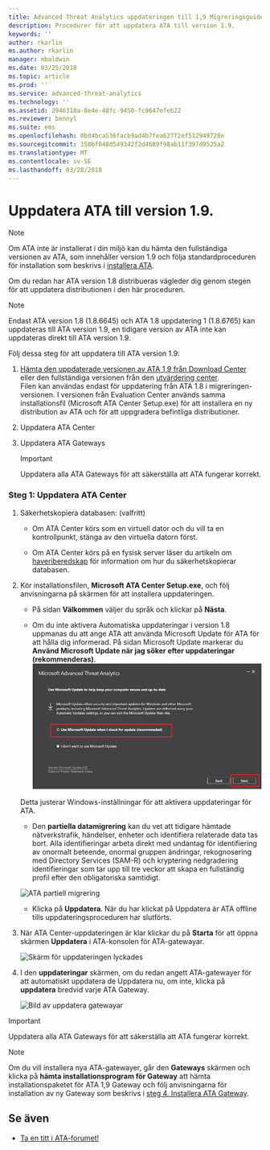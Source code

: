```yaml
---
title: Advanced Threat Analytics uppdateringen till 1,9 Migreringsguide | Microsoft Docs
description: Procedurer för att uppdatera ATA till version 1.9.
keywords: ''
author: rkarlin
ms.author: rkarlin
manager: mbaldwin
ms.date: 03/25/2018
ms.topic: article
ms.prod: ''
ms.service: advanced-threat-analytics
ms.technology: ''
ms.assetid: 2946310a-8e4e-48fc-9450-fc9647efeb22
ms.reviewer: bennyl
ms.suite: ems
ms.openlocfilehash: 0bd4bca536facb9ad4b7fea627f2ef512949728e
ms.sourcegitcommit: 158bf048d549342f2d4689f98ab11f397d9525a2
ms.translationtype: MT
ms.contentlocale: sv-SE
ms.lasthandoff: 03/28/2018
---
```

# <a name="updating-ata-to-version-19"></a>Uppdatera ATA till version 1.9.

> [!NOTE] 
> Om ATA inte är installerat i din miljö kan du hämta den fullständiga versionen av ATA, som innehåller version 1.9 och följa standardproceduren för installation som beskrivs i [installera ATA](install-ata-step1.md).

Om du redan har ATA version 1.8 distribueras vägleder dig genom stegen för att uppdatera distributionen i den här proceduren.

> [!NOTE] 
>  Endast ATA version 1.8 (1.8.6645) och ATA 1.8 uppdatering 1 (1.8.6765) kan uppdateras till ATA version 1.9, en tidigare version av ATA inte kan uppdateras direkt till ATA version 1.9.

Följ dessa steg för att uppdatera till ATA version 1.9:

1.  [Hämta den uppdaterade versionen av ATA 1,9 från Download Center](https://www.microsoft.com/download/details.aspx?id=56725) eller den fullständiga versionen från den [utvärdering center](http://www.microsoft.com/evalcenter/evaluate-microsoft-advanced-threat-analytics).<br>
Filen kan användas endast för uppdatering från ATA 1.8 i migreringen-versionen. I versionen från Evaluation Center används samma installationsfil (Microsoft ATA Center Setup.exe) för att installera en ny distribution av ATA och för att uppgradera befintliga distributioner.

2.  Uppdatera ATA Center

4.  Uppdatera ATA Gateways

    > [!IMPORTANT]
    > Uppdatera alla ATA Gateways för att säkerställa att ATA fungerar korrekt.

### <a name="step-1-update-the-ata-center"></a>Steg 1: Uppdatera ATA Center

1.  Säkerhetskopiera databasen: (valfritt)

    -   Om ATA Center körs som en virtuell dator och du vill ta en kontrollpunkt, stänga av den virtuella datorn först.

    -   Om ATA Center körs på en fysisk server läser du artikeln om [haveriberedskap](disaster-recovery.md) för information om hur du säkerhetskopierar databasen.

2.  Kör installationsfilen, **Microsoft ATA Center Setup.exe**, och följ anvisningarna på skärmen för att installera uppdateringen.

    -  På sidan **Välkommen** väljer du språk och klickar på **Nästa**.

    -  Om du inte aktivera Automatiska uppdateringar i version 1.8 uppmanas du att ange ATA att använda Microsoft Update för ATA för att hålla dig informerad.  På sidan Microsoft Update markerar du **Använd Microsoft Update när jag söker efter uppdateringar (rekommenderas)**.
    ![Behåll uppdaterad bild för ATA](media/ata_ms_update.png)
     
     Detta justerar Windows-inställningar för att aktivera uppdateringar för ATA. 
    
    -  Den **partiella datamigrering** kan du vet att tidigare hämtade nätverkstrafik, händelser, enheter och identifiera relaterade data tas bort. Alla identifieringar arbeta direkt med undantag för identifiering av onormalt beteende, onormal gruppen ändringar, rekognosering med Directory Services (SAM-R) och kryptering nedgradering identifieringar som tar upp till tre veckor att skapa en fullständig profil efter den obligatoriska samtidigt. 
     
      ![ATA partiell migrering](media/partial-migration.png)

    -  Klicka på **Uppdatera**. När du har klickat på Uppdatera är ATA offline tills uppdateringsproceduren har slutförts.

4.  När ATA Center-uppdateringen är klar klickar du på **Starta** för att öppna skärmen **Uppdatera** i ATA-konsolen för ATA-gatewayar.

     ![Skärm för uppdateringen lyckades](media/migration-center-success.png)

5.  I den **uppdateringar** skärmen, om du redan angett ATA-gatewayer för att automatiskt uppdatera de Uppdatera nu, om inte, klicka på **uppdatera** bredvid varje ATA Gateway.
  
     ![Bild av uppdatera gatewayar](media/migration-update-gw.png)

  
> [!IMPORTANT] 
> Uppdatera alla ATA Gateways för att säkerställa att ATA fungerar korrekt.
 
> [!NOTE] 
> Om du vill installera nya ATA-gatewayer, går den **Gateways** skärmen och klicka på **hämta installationsprogram för Gateway** att hämta installationspaketet för ATA 1,9 Gateway och följ anvisningarna för installation av ny Gateway som beskrivs i [steg 4. Installera ATA Gateway](install-ata-step4.md).


## <a name="see-also"></a>Se även

- [Ta en titt i ATA-forumet!](https://social.technet.microsoft.com/Forums/security/home?forum=mata)
